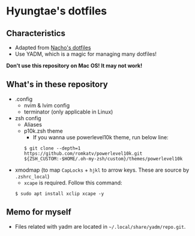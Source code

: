 # Hyungtae's dotfiles

## Characteristics

* Adapted from [Nacho's dotfiles](https://github.com/nachovizzo/dotfiles)
* Use YADM, which is a magic for managing many dotfiles!

**Don't use this repository on Mac OS! It may not work!**

## What's in these repository

* .config 
  * nvim & lvim config
  * terminator (only applicable in Linux)
* zsh config
  * Aliases
  * p10k.zsh theme
      * If you wanna use powerlevel10k theme, run below line:
      ```
      $ git clone --depth=1 https://github.com/romkatv/powerlevel10k.git ${ZSH_CUSTOM:-$HOME/.oh-my-zsh/custom}/themes/powerlevel10k
      ```
* xmodmap (to map `CapLocks` + `hjkl` to arrow keys. These are source by `.zshrc_local`)
  * `xcape` is required. Follow this command:
  ```
  $ sudo apt install xclip xcape -y
  ```
  
## Memo for myself

* Files related with yadm are located in `~/.local/share/yadm/repo.git`. 


